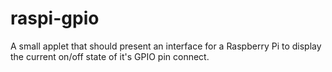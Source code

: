 raspi-gpio
==========

A small applet that should present an interface for a Raspberry Pi to display the current on/off state of it's GPIO pin connect.
